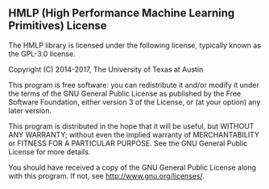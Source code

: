 HMLP (High Performance Machine Learning Primitives)
License
---

The HMLP library is licensed under the following license, typically
known as the GPL-3.0 license.

Copyright (C) 2014-2017, The University of Texas at Austin


This program is free software: you can redistribute it and/or modify
it under the terms of the GNU General Public License as published by
the Free Software Foundation, either version 3 of the License, or
(at your option) any later version.

This program is distributed in the hope that it will be useful,
but WITHOUT ANY WARRANTY; without even the implied warranty of
MERCHANTABILITY or FITNESS FOR A PARTICULAR PURPOSE. See the
GNU General Public License for more details.

You should have received a copy of the GNU General Public License
along with this program. If not, see <http://www.gnu.org/licenses/>.
